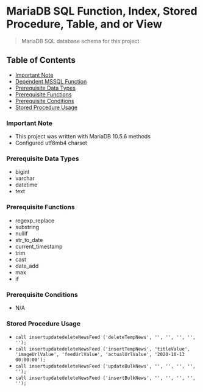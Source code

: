 # MariaDB SQL Function, Index, Stored Procedure, Table, and or View
> MariaDB SQL database schema for this project

## Table of Contents
* [Important Note](#important-note)
* [Dependent MSSQL Function](#dependent-mssql-function)
* [Prerequisite Data Types](#prerequisite-data-types)
* [Prerequisite Functions](#prerequisite-functions)
* [Prerequisite Conditions](#prerequisite-conditions)
* [Stored Procedure Usage](#stored-procedure-usage)

### **Important Note**
* This project was written with MariaDB 10.5.6 methods
* Configured utf8mb4 charset

### Prerequisite Data Types
* bigint
* varchar
* datetime
* text

### Prerequisite Functions
* regexp_replace
* substring
* nullif
* str_to_date
* current_timestamp
* trim
* cast
* date_add
* max
* if

### Prerequisite Conditions
* N/A

### Stored Procedure Usage
* `call insertupdatedeleteNewsFeed ('deleteTempNews', '', '', '', '', '');`
* `call insertupdatedeleteNewsFeed ('insertTempNews', 'titleValue', 'imageUrlValue', 'feedUrlValue', 'actualUrlValue', '2020-10-13 00:00:00');`
* `call insertupdatedeleteNewsFeed ('updateBulkNews', '', '', '', '', '');`
* `call insertupdatedeleteNewsFeed ('insertBulkNews', '', '', '', '', '');`
